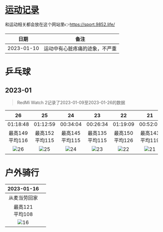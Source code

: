 # [运动记录](https://github.com/noteMay/blog/issues/15)

和运动相关都会放在这个网站里👉<https://sport.9852.life/>

|日期|备注|
|:---:|:---:|
|2023-01-10|运动中有心脏疼痛的迹象，不严重|

# 乒乓球

## 2023-01

> RedMi Watch 2记录了2023-01-09至2023-01-26的数据

|26|25|24|23|22|21|20|19|18②|18①|17下午|17中午|16|11|10|09|
|:---:|:---:|:---:|:---:|:---:|:---:|:---:|:---:|:---:|:---:|:---:|:---:|:---:|:---:|:---:|:---:|
|01:18:48|01:12:59|00:34:04|00:26:34|01:19:09|00:52:09|00:59:29|00:46:44|00:12:15|00:47:44|01:34:58|00:18:13|00:30:57|00:33:49|00:37:41|00:25:56|
|最高149<br/>平均116|最高152<br/>平均115|最高145<br/>平均115|最高135<br/>平均115|最高150<br/>平均126|最高143<br/>平均119|最高153<br/>平均133|最高148<br/>平均124|最高139<br/>平均124|最高148<br/>平均124|最高178<br/>平均126|最高120<br/>平均118|最高144<br/>平均120|最高133<br/>平均116|最高145<br/>平均112|最高154<br/>平均131|
|![26](https://9852.ru/images/2023/01/26/2023_01_26_18_03_IMG_3066.jpg)|![25](https://9852.ru/images/2023/01/26/2023_01_26_18_03_IMG_3065.jpg)|![24](https://9852.ru/images/2023/01/26/2023_01_26_18_03_IMG_3064.jpg)|![23](https://9852.ru/images/2023/01/26/2023_01_26_18_03_IMG_3063.jpg)|![22](https://9852.ru/images/2023/01/26/2023_01_26_18_03_IMG_3062.jpg)|![21](https://9852.ru/images/2023/01/26/2023_01_26_18_03_IMG_3061.jpg)|![20](https://9852.ru/images/2023/01/26/2023_01_26_18_03_IMG_3060.jpg)|![19](https://9852.ru/images/2023/01/26/2023_01_26_18_02_IMG_3059.jpg)|![18②](https://9852.ru/images/2023/01/26/2023_01_26_18_02_IMG_3058.jpg)|![18①](https://9852.ru/images/2023/01/26/2023_01_26_18_02_IMG_3057.jpg)|![17下午](https://9852.ru/images/2023/01/26/2023_01_26_18_02_IMG_3056.jpg)|![17中午](https://9852.ru/images/2023/01/26/2023_01_26_18_02_IMG_3055.jpg)|![16](https://9852.ru/images/2023/01/26/2023_01_26_18_02_IMG_3054.jpg)|![11](https://9852.ru/images/2023/01/12/20230112150433.jpg)|![10](https://9852.ru/images/2023/01/10/20230111015757.jpg)|![09](https://9852.ru/images/2023/01/10/20230111015803.jpg)|

# 户外骑行

|2023-01-16||
|:---:|:---:|
|从麦当劳回家||
|最高121<br/>平均108||
|![16](https://9852.ru/images/2023/01/26/2023_01_26_17_59_IMG_3053.jpg)||